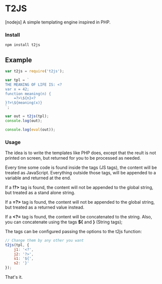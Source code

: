 # T2JS
[nodejs] A simple templating engine inspired in PHP.

### Install
```
npm install t2js
```
## Example
```js
var t2js = require('t2js');

var tpl = `
THE MEANING OF LIFE IS: <?
var x = 42;
function meaning(n) {
    =?>\${n}<?
}?>\${meaning(x)}
`;

var out = t2js(tpl);
console.log(out);

console.log(eval(out));
```
### Usage
The idea is to write the templates like PHP does, except that the reult
is not printed on screen, but returned for you to be processed as needed.

Every time some code is found inside the **<?** and **?>** tags (JS tags),
the content will be treated as JavaScript. Everything outside those tags,
will be appended to a variable and returned at the end.

If a **!?>** tag is found, the content will not be appended to the global
string, but treated as a stand alone string.

If a **=?>** tag is found, the content will not be appended to the global
string, but treated as a returned value instead.

If a **<?=** tag is found, the content will be concatenated to the string.
Also, you can concatenate using the tags **${** and **}** (String tags);

The tags can be configured passing the options to the t2js function:
```js
// Change them by any other you want
t2js(tpl, {
    j1: '<?',
    j2: '?>',
    s1: '${',
    s2: '}'
});
```

That's it.
